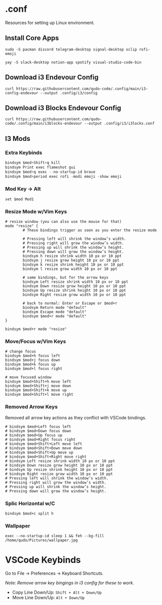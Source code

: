 # .conf
Resources for setting up Linux environment.

## Install Core Apps
`sudo -S pacman discord telegram-desktop signal-desktop xclip rofi-emoji`

`yay -S slack-desktop notion-app spotify visual-studio-code-bin`

## Download i3 Endevour Config
`curl https://raw.githubusercontent.com/qudo-code/.config/main/i3-config-endevour --output .config/i3/config`

## Download i3 Blocks Endevour Config
`curl https://raw.githubusercontent.com/qudo-code/.config/main/i3blocks-endevour --output .config/i3/i3locks.conf`

## I3 Mods
### Extra Keybinds
```js
bindsym $mod+Shift+q kill
bindsym Print exec flameshot gui
bindsym $mod+q exec --no-startup-id brave
bindsym $mod+period exec rofi -modi emoji -show emoji
```
### Mod Key -> Alt
`set $mod Mod1`
### Resize Mode w/Vim Keys
```
# resize window (you can also use the mouse for that)
mode "resize" {
        # These bindings trigger as soon as you enter the resize mode

        # Pressing left will shrink the window’s width.
        # Pressing right will grow the window’s width.
        # Pressing up will shrink the window’s height.
        # Pressing down will grow the window’s height.
        bindsym h resize shrink width 10 px or 10 ppt
        bindsym j resize grow height 10 px or 10 ppt
        bindsym k resize shrink height 10 px or 10 ppt
        bindsym l resize grow width 10 px or 10 ppt

        # same bindings, but for the arrow keys
        bindsym Left resize shrink width 10 px or 10 ppt
        bindsym Down resize grow height 10 px or 10 ppt
        bindsym Up resize shrink height 10 px or 10 ppt
        bindsym Right resize grow width 10 px or 10 ppt

        # back to normal: Enter or Escape or $mod+r
        bindsym Return mode "default"
        bindsym Escape mode "default"
        bindsym $mod+r mode "default"
}

bindsym $mod+r mode "resize"
```
### Move/Focus w/Vim Keys
```
# change focus
bindsym $mod+h focus left
bindsym $mod+j focus down
bindsym $mod+k focus up
bindsym $mod+l focus right

# move focused window
bindsym $mod+Shift+h move left
bindsym $mod+Shift+j move down
bindsym $mod+Shift+k move up
bindsym $mod+Shift+l move right
```
### Removed Arrow Keys
Removed all arrow key actions as they conflict with VSCode bindings.
```
# bindsym $mod+Left focus left
# bindsym $mod+Down focus down
# bindsym $mod+Up focus up
# bindsym $mod+Right focus right
# bindsym $mod+Shift+Left move left
# bindsym $mod+Shift+Down move down
# bindsym $mod+Shift+Up move up
# bindsym $mod+Shift+Right move right
# bindsym Left resize shrink width 10 px or 10 ppt
# bindsym Down resize grow height 10 px or 10 ppt
# bindsym Up resize shrink height 10 px or 10 ppt
# bindsym Right resize grow width 10 px or 10 ppt
# Pressing left will shrink the window’s width.
# Pressing right will grow the window’s width.
# Pressing up will shrink the window’s height.
# Pressing down will grow the window’s height.
```
### Splic Horizontal w/C
`bindsym $mod+c split h`
### Wallpaper
`exec --no-startup-id sleep 1 && feh --bg-fill /home/qudo/Pictures/wallpaper.jpg`
# VSCode Keybinds
Go to File -> Preferences -> Keyboard Shortcuts.

_*Note:* Remove arrow key bingings in i3 config for these to work._

- Copy Line Down/Up: `Shift + Alt + Down/Up`
- Move Line Down/Up: `Alt + Down/Up`

